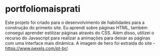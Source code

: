 # portfoliomaisprati
Este projeto foi criado para o desenvolvimento de habilidades para a construção do primeito site.
Eu aprendi sobre páginas HTML, também consegui aprender estilizar páginas através do CSS. Além disso, utilizei o recurso do Javascript para realizar a animações para deixar as páginas com uma interface mais dinâmica.
A imagem de hero foi extraída do site - https://www.pexels.com/pt-br/.
